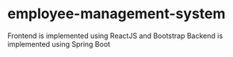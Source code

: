 # employee-management-system

Frontend is implemented using ReactJS and Bootstrap
Backend is implemented using Spring Boot
